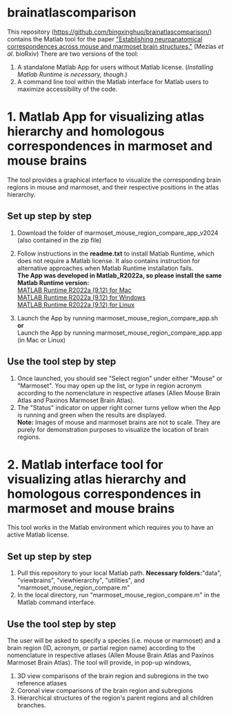 # brainatlascomparison
This repository (https://github.com/bingxinghuo/brainatlascomparison/) contains the Matlab tool for the paper <a href="https://doi.org/10.1101/2024.05.06.592808">"Establishing neuroanatomical correspondences across mouse and marmoset brain structures."</a> (Mezias *et al*. bioRxiv)
There are two versions of the tool:
1. A standalone Matlab App for users without Matlab license. (*Installing Matlab Runtime is necessary, though.*)
2. A command line tool within the Matlab interface for Matlab users to maximize accessibility of the code.
#
# 1. Matlab App for visualizing atlas hierarchy and homologous correspondences in marmoset and mouse brains
The tool provides a graphical interface to visualize the corresponding brain regions in mouse and marmoset, and their respective positions in the atlas hierarchy. 
## Set up step by step
1) Download the folder of marmoset_mouse_region_compare_app_v2024 (also contained in the zip file)
2) Follow instructions in the <b>readme.txt</b> to install Matlab Runtime, which does not require a Matlab license. It also contains instruction for alternative approaches when Matlab Runtime installation fails. <br>
<b>The App was developed in Matlab_R2022a, so please install the same Matlab Runtime version: </b><br>
<a href="https://ssd.mathworks.com/supportfiles/downloads/R2022a/Release/8/deployment_files/installer/complete/maci64/MATLAB_Runtime_R2022a_Update_8_maci64.dmg.zip">MATLAB Runtime R2022a (9.12) for Mac </a><br>
<a href="https://ssd.mathworks.com/supportfiles/downloads/R2022a/Release/8/deployment_files/installer/complete/win64/MATLAB_Runtime_R2022a_Update_8_win64.zip">MATLAB Runtime R2022a (9.12) for Windows </a><br>
<a href="https://ssd.mathworks.com/supportfiles/downloads/R2022a/Release/8/deployment_files/installer/complete/glnxa64/MATLAB_Runtime_R2022a_Update_8_glnxa64.zip">MATLAB Runtime R2022a (9.12) for Linux </a><br>

3) Launch the App by running marmoset_mouse_region_compare_app.sh <br>
   <b>or</b><br>
   Launch the App by running marmoset_mouse_region_compare_app.app (in Mac or Linux)
## Use the tool step by step
1) Once launched, you should see "Select region" under either "Mouse" or "Marmoset". You may open up the list, or type in region acronym according to the nomenclature in respective atlases (Allen Mouse Brain Atlas and Paxinos Marmoset Brain Atlas).
2) The "Status" indicator on upper right corner turns yellow when the App is running and green when the results are displayed.<br>
<b>Note:</b> Images of mouse and marmoset brains are not to scale. They are purely for demonstration purposes to visualize the location of brain regions. 
# 2. Matlab interface tool for visualizing atlas hierarchy and homologous correspondences in marmoset and mouse brains 
This tool works in the Matlab environment which requires you to have an active Matlab license. 
## Set up step by step
1) Pull this repository to your local Matlab path. <b>Necessary folders:</b>"data", "viewbrains", "viewhierarchy", "utilities", and "marmoset_mouse_region_compare.m"
2) In the local directory, run "marmoset_mouse_region_compare.m" in the Matlab command interface.
## Use the tool step by step
The user will be asked to specify a species (i.e. mouse or marmoset) and a brain region (ID, acronym, or partial region name) according to the nomenclature in respective atlases (Allen Mouse Brain Atlas and Paxinos Marmoset Brain Atlas). The tool will provide, in pop-up windows,
1) 3D view comparisons of the brain region and subregions in the two reference atlases
2) Coronal view comparisons of the brain region and subregions
3) Hierarchical structures of the region's parent regions and all children branches. 

